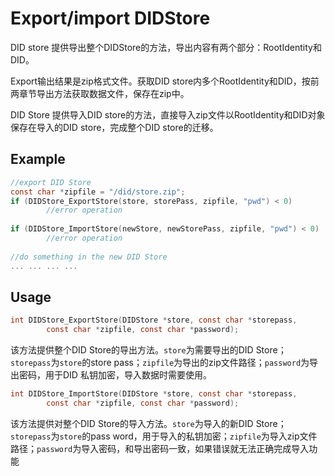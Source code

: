 # Export/import DIDStore

DID store 提供导出整个DIDStore的方法，导出内容有两个部分：RootIdentity和DID。

Export输出结果是zip格式文件。获取DID store内多个RootIdentity和DID，按前两章节导出方法获取数据文件，保存在zip中。

DID Store 提供导入DID store的方法，直接导入zip文件以RootIdentity和DID对象保存在导入的DID store，完成整个DID store的迁移。

## Example

```c
//export DID Store
const char *zipfile = "/did/store.zip";
if (DIDStore_ExportStore(store, storePass, zipfile, "pwd") < 0)
		//error operation
  
if (DIDStore_ImportStore(newStore, newStorePass, zipfile, "pwd") < 0)
		//error operation
  
//do something in the new DID Store
... ... ... ...
```

## Usage

```c
int DIDStore_ExportStore(DIDStore *store, const char *storepass,
        const char *zipfile, const char *password);
```

该方法提供整个DID Store的导出方法。`store`为需要导出的DID Store；`storepass`为`store`的store pass；`zipfile`为导出的zip文件路径；`password`为导出密码，用于DID 私钥加密，导入数据时需要使用。

```c
int DIDStore_ImportStore(DIDStore *store, const char *storepass,
        const char *zipfile, const char *password);
```

该方法提供对整个DID Store的导入方法。`store`为导入的新DID Store；`storepass`为`store`的pass word，用于导入的私钥加密；`zipfile`为导入zip文件路径；`password`为导入密码，和导出密码一致，如果错误就无法正确完成导入功能
